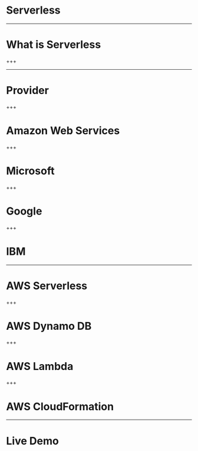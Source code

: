 # Serverless

---

# What is Serverless

+++



---

# Provider

+++

# Amazon Web Services

+++

# Microsoft

+++

# Google

+++

# IBM

---

# AWS Serverless

+++

# AWS Dynamo DB

+++

# AWS Lambda

+++

# AWS CloudFormation

---

# Live Demo
